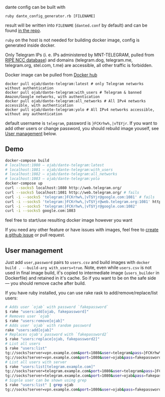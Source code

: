 dante config can be built with
```
ruby dante_config_generator.rb [FILENAME]
```
result will be written into `FILENAME` (`danted.conf` by default) and can be found [in the repo](danted.conf).

`ruby` on the host is not needed for building docker image, config is generated inside docker.

Only Telegram IPs (i. e. IPs administered by MNT-TELEGRAM, pulled from [RIPE NCC database](https://www.ripe.net/))
and domains (telegram.dog, telegram.me, telegram.org, stel.com, t.me) are accessible, all other traffic is forbidden.

Docker image can be pulled from [Docker hub](https://hub.docker.com/r/ojab/dante-telegram/)
```
docker pull ojab/dante-telegram:latest # only Telegram networks without authentication
docker pull ojab/dante-telegram:with_users # Telegram & banned Amazon/Google networks, with authentication
docker pull ojab/dante-telegram:all_networks # All IPv4 networks accessible, with authentication
docker pull ojab/dante-telegram:yolo # All IPv4 networks accessible, without any authentication
```
default username is `telegram`, password is `}FCKrhw%,|vT$Yjr`. If you want to add other users or change password, you should rebuild image youself, see [User management](#user-management) below.


## Demo

```sh
docker-compose build
# localhost:1080 — ojab/dante-telegram:latest
# localhost:1081 — ojab/dante-telegram:with_users
# localhost:1082 — ojab/dante-telegram:all_networks
# localhost:1083 — ojab/dante-telegram:yolo
docker-compose up
curl --socks5 localhost:1080 http://web.telegram.org/
curl --socks5 localhost:1081 http://web.telegram.org/ # fails
curl -i --socks5 'telegram:}FCKrhw%,|vT$Yjr@google.com:1081' # fails
curl -i --socks5 'telegram:}FCKrhw%,|vT$Yjr@web.telegram.org:1081' http://web.telegram.org/
curl -i --socks5 'telegram:}FCKrhw%,|vT$Yjr@google.com:1082'
curl -i --socks5 google.com:1083
```
feel free to start/use resulting docker image however you want

If you need any other feature or have issues with images, feel free to [create a github issue](https://github.com/ojab/docker-dante-telegram/issues/new) or pull request.


## User management

Just add `user,password` pairs to `users.csv` and build images with `docker build . --build-arg with_users=true`. Note, even while `users.csv` is not used in final image build, it's copied to intermediate image (`users_builder` in Dockerfile) and retained in it's cache. So if you want to be on the safe side — you should remove cache after build.

If you have ruby installed, you can use rake rask to add/remove/replace/list users:
```sh
# Adds user `ojab` with password `fakepassword`
$ rake "users:add[ojab, fakepassword]"
# Removes user `ojab`
$ rake "users:remove[ojab]"
# Adds user `ojab` with random password
rake "users:add[ojab]"
# Replaces ojab's password with `fakepassword2`
$ rake "users:replace[ojab, fakepassword2]"
# List all users
$ rake "users:list"
tg://socks?server=vpn.example.com&port=1080&user=telegram&pass=}FCKrhw%,|vT$Yjr
tg://socks?server=vpn.example.com&port=1080&user=ojab&pass=fakepassword2
# List all users with server
$ rake "users:list[telegram.example.com]"
tg://socks?server=telegram.example.com&port=1080&user=telegram&pass=}FCKrhw%,|vT$Yjr
tg://socks?server=telegram.example.com&port=1080&user=ojab&pass=fakepassword2
# Signle user can be shown using grep
$ rake "users:list" | grep ojab
tg://socks?server=vpn.example.com&port=1080&user=ojab&pass=fakepassword2
